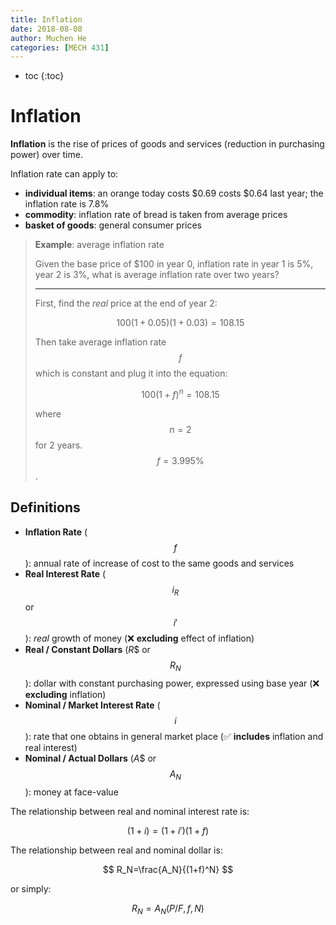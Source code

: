 ```yaml
---
title: Inflation
date: 2018-08-08
author: Muchen He
categories: [MECH 431]
---
```




- toc
{:toc}

# Inflation

**Inflation** is the rise of prices of goods and services (reduction in purchasing power) over time.

Inflation rate can apply to:

- **individual items**: an orange today costs \$0.69 costs \$0.64 last year; the inflation rate is 7.8%
-  **commodity**: inflation rate of bread is taken from average prices
- **basket of goods**: general consumer prices

> **Example**: average inflation rate
>
> Given the base price of \$100 in year 0, inflation rate in year 1 is 5%, year 2 is 3%, what is average inflation rate over two years?
>
> ---
>
> First, find the *real* price at the end of year 2:
>
> $$
> 100(1+0.05)(1+0.03)=108.15
> $$
>
> Then take average inflation rate $$f$$ which is constant and plug it into the equation:
>
> $$
> 100(1+f)^n=108.15
> $$
>
> where $$n=2$$ for 2 years. $$f=3.995\%$$.
>
>



## Definitions

- **Inflation Rate** ($$f$$): annual rate of increase of cost to the same goods and services
- **Real Interest Rate** ($$i_R$$ or $$i'$$): *real* growth of money (:x: **excluding** effect of inflation)
- **Real / Constant Dollars** ($R\$$ or $$R_N$$): dollar with constant purchasing power, expressed using base year (:x: **excluding** inflation)
- **Nominal / Market Interest Rate** ($$i$$): rate that one obtains in general market place (:white_check_mark: **includes** inflation and real interest)
- **Nominal / Actual Dollars** ($A\$$ or $$A_N$$): money at face-value

The relationship between real and nominal interest rate is:

$$
(1+i)=(1+i')(1+f)
$$

The relationship between real and nominal dollar is:

$$
R_N=\frac{A_N}{(1+f)^N}
$$

or simply:

$$
R_N=A_N(P/F, f, N)
$$






